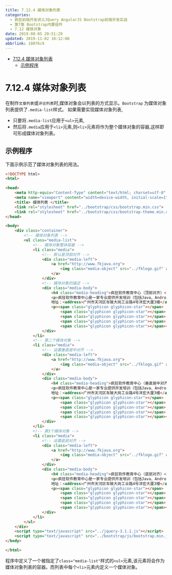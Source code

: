 ```yaml
---
title: 7.12.4 媒体对象列表
categories: 
  - 疯狂前端开发讲义JQuery AngularJS Bootstrap前端开发实战
  - 第7章 Bootstrap内置组件
  - 7.12 媒体对象
date: 2019-08-05 20:51:29
updated: 2019-11-02 10:12:08
abbrlink: 18076c9
---
```

<div id='my_toc'>

- [7.12.4 媒体对象列表](/JavaReadingNotes/18076c9/#7-12-4-媒体对象列表)
    - [示例程序](/JavaReadingNotes/18076c9/#示例程序)

</div>
<!--more-->
<script>if (navigator.platform.toLowerCase() == 'win32'){document.getElementById('my_toc').style.display = 'none';}</script>

<!--end-->
<!--SSTStart-->
# 7.12.4 媒体对象列表 #
在制作`文章列表`或`评论列表`时,媒体对象会以列表的方式显示。`Bootstrap` 为媒体对象列表提供了`.media-list`样式。
如果需要实现媒体对象列表,
- 只要将`.media-list`应用于`<ul>`元素,
- 然后将`.media`应用于`<li>`元素,则`<li>`元素将作为整个媒体对象的容器,这样即可形成媒体对象列表。

## 示例程序 ##
下面示例示范了媒体对象列表的用法。
```html
<!DOCTYPE html>
<html>

<head>
    <meta http-equiv="Content-Type" content="text/html; charset=utf-8" />
    <meta name="viewport" content="width=device-width, initial-scale=1">
    <title> 媒体列表 </title>
    <link rel="stylesheet" href="../bootstrap/css/bootstrap.min.css">
    <link rel="stylesheet" href="../bootstrap/css/bootstrap-theme.min.css">
</head>

<body>
    <div class="container">
        <!-- 媒体对象列表 -->
        <ul class="media-list">
            <!-- 媒体对象整体容器 -->
            <li class="media">
                <!-- 默认是顶部对齐 -->
                <div class="media-left">
                    <a href="http://www.fkjava.org">
                        <img class="media-object" src="../fklogo.gif" alt="疯狂软件">
                    </a>
                </div>
                <!-- 媒体对象的描述 -->
                <div class="media-body">
                    <h4 class="media-heading">疯狂软件教育中心（顶部对齐）</h4>
                    <p>疯狂软件教育中心是一家专业提供开发培训（包括Java、Android、前端、iOS等课程）的培训机构。</p>
                    地址：<address>广州市天河区车陂大岗工业路4号沣宏大厦3楼</address>
                    <p><span class="glyphicon glyphicon-star"></span>
                        <span class="glyphicon glyphicon-star"></span>
                        <span class="glyphicon glyphicon-star"></span>
                        <span class="glyphicon glyphicon-star"></span>
                        <span class="glyphicon glyphicon-star"></span></p>
                </div>
            </li>
            <!-- 第二个媒体对象 -->
            <li class="media">
                <!-- 设置垂直居中对齐 -->
                <div class="media-left">
                    <a href="http://www.fkjava.org">
                        <img class="media-object" src="../fklogo.gif" alt="疯狂软件">
                    </a>
                </div>
                <div class="media-body">
                    <h4 class="media-heading">疯狂软件教育中心（垂直居中对齐）</h4>
                    <p>疯狂软件教育中心是一家专业提供开发培训（包括Java、Android、前端、iOS等课程）的培训机构。</p>
                    地址：<address>广州市天河区车陂大岗工业路4号沣宏大厦3楼</address>
                    <p><span class="glyphicon glyphicon-star"></span>
                        <span class="glyphicon glyphicon-star"></span>
                        <span class="glyphicon glyphicon-star"></span>
                        <span class="glyphicon glyphicon-star"></span>
                        <span class="glyphicon glyphicon-star"></span></p>
                </div>
            </li>
            <!-- 第3个媒体对象 -->
            <li class="media">
                <!-- 设置底部对齐 -->
                <div class="media-left">
                    <a href="http://www.fkjava.org">
                        <img class="media-object" src="../fklogo.gif" alt="疯狂软件">
                    </a>
                </div>
                <div class="media-body">
                    <h4 class="media-heading">疯狂软件教育中心（底部对齐）</h4>
                    <p>疯狂软件教育中心是一家专业提供开发培训（包括Java、Android、前端、iOS等课程）的培训机构。</p>
                    地址：<address>广州市天河区车陂大岗工业路4号沣宏大厦3楼</address>
                    <p><span class="glyphicon glyphicon-star"></span>
                        <span class="glyphicon glyphicon-star"></span>
                        <span class="glyphicon glyphicon-star"></span>
                        <span class="glyphicon glyphicon-star"></span>
                        <span class="glyphicon glyphicon-star"></span></p>
                </div>
            </li>
        </ul>
    </div>
    <script type="text/javascript" src="../jquery-3.1.1.js"></script>
    <script type="text/javascript" src="../bootstrap/js/bootstrap.min.js"></script>
</body>

</html>
```
程序中定义了一个被指定了`class="media-list"`样式的`<ul>`元素,该元素将会作为媒体对象列表的容器。而列表中每个`<li>`元素内定义一个媒体对象。
<!--SSTStop-->

